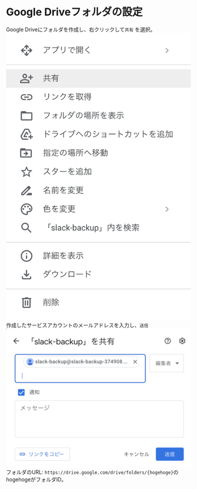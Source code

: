 # Google Driveフォルダの設定
Google Driveにフォルダを作成し、右クリックして`共有` を選択。
![image](./figures/sheet1.png)
作成したサービスアカウントのメールアドレスを入力し、`送信`
![image](./figures/sheet2.png)
フォルダのURL: `https://drive.google.com/drive/folders/{hogehoge}`のhogehogeがフォルダID。
